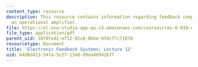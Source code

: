 ```yaml
---
content_type: resource
description: This resource contains information regarding feedback compensation of
  an operational amplifier.
file: https://ol-ocw-studio-app-qa.s3.amazonaws.com/courses/res-6-010-electronic-feedback-systems-spring-2013/b4d8d413547a5c27134dd9ea46942677_MITRES_6-010S13_lec12.pdf
file_type: application/pdf
parent_uid: 1870fed2-ef12-92c6-8bbe-9fdcf7c71870
resourcetype: Document
title: 'Electronic Feedback Systems: Lecture 12'
uid: b4d8d413-547a-5c27-134d-d9ea46942677
---
```

